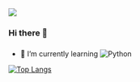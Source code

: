 <!-- 
github 블로그는 html 또는 markdown 언어로 작성할 수 있다. 하나의 언어로만 써도 되고, 둘 다 함께 써도 된다.
지금 학교에서 프론트엔드 강의를 통해 html, css를 배우고 있으니 나는 html로 적을 것이다. 
-->
<!--
 내가 원하는 이미지는 물결치는 css 효과를 줘서, 모래사장과 일렁이는 파도처럼 보이게 하는 것이다.
-->
<img src="https://capsule-render.vercel.app/api?type=wave&color=auto&height=300&section=header&text=%20eunnyoung&fontSize=90" />



### Hi there 👋

### 
- 🌱 I’m currently learning ![Python](https://img.shields.io/badge/python-3670A0?style=for-the-badge&logo=python&logoColor=ffdd54)




[![Top Langs](https://github-readme-stats.vercel.app/api/top-langs/?username=eunnyoung)](https://github.com/anuraghazra/github-readme-stats)


<!--
**eunnyoung/eunnyoung** is a ✨ _special_ ✨ repository because its `README.md` (this file) appears on your GitHub profile.

Here are some ideas to get you started:

- 🔭 I’m currently working on ...
- 🌱 I’m currently learning 
- 👯 I’m looking to collaborate on ...
- 🤔 I’m looking for help with ...
- 💬 Ask me about ...
- 📫 How to reach me: ...
- 😄 Pronouns: ...
- ⚡ Fun fact: ...
-->
